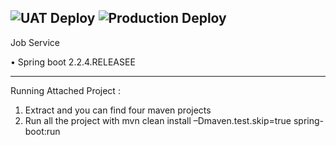 ![UAT Deploy](https://github.com/Hour4u-Dev/job-api/workflows/UAT%20Deploy/badge.svg)
![Production Deploy](https://github.com/Hour4u-Dev/job-api/workflows/Production%20Deploy/badge.svg)
------------------------------

Job Service 

•	Spring boot 2.2.4.RELEASEE<br>


-------------------------------------------------------------------------------------------------------------------------------------------------------------------------------------------------------------------
Running Attached Project :

1.	Extract and you can find four maven projects 
2.	Run all the project with mvn clean install –Dmaven.test.skip=true spring-boot:run
